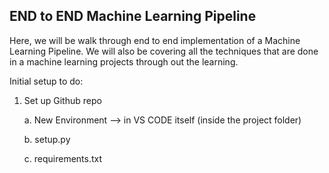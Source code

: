 ## END to END Machine Learning Pipeline 
Here, we will be walk through end to end implementation of a Machine Learning Pipeline. We will also be covering all the techniques that are done in a machine learning projects through out the learning. 


Initial setup to do:
1. Set up Github repo

   
	a. New Environment —> in VS CODE itself (inside the project folder)

	b. setup.py

	c. requirements.txt